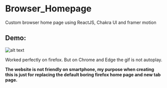 # Browser_Homepage
Custom browser home page using ReactJS, Chakra UI and framer motion

## Demo:

![alt text](https://media.discordapp.net/attachments/886507265450991617/1049991950608113674/image.png?width=882&height=448)
  
Worked perfectly on firefox. But on Chrome and Edge the gif is not autoplay.

**The website is not friendly on smartphone, my purpose when creating this is just for replacing the default boring firefox home page and new tab page.**
